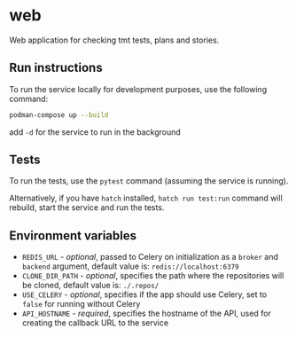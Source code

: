 # web

Web application for checking tmt tests, plans and stories.

## Run instructions

To run the service locally for development purposes, use the following command:

```bash
podman-compose up --build
```

add `-d` for the service to run in the background

## Tests

To run the tests, use the `pytest` command (assuming the service is running).

Alternatively, if you have `hatch` installed, `hatch run test:run` command will
rebuild, start the service and run the tests.

## Environment variables

- `REDIS_URL` - *optional*, passed to Celery on initialization as a `broker` and
  `backend` argument, default value is: `redis://localhost:6379`
- `CLONE_DIR_PATH` - *optional*, specifies the path where the repositories will
  be cloned, default value is: `./.repos/`
- `USE_CELERY` - *optional*, specifies if the app should use Celery, set to
  `false` for running without Celery
- `API_HOSTNAME` - *required*, specifies the hostname of the API, used for
  creating the callback URL to the service
